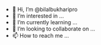- 👋 Hi, I’m @bilalbukharipro
- 👀 I’m interested in ...
- 🌱 I’m currently learning ...
- 💞️ I’m looking to collaborate on ...
- 📫 How to reach me ...

<!---
bilalbukharipro/bilalbukharipro is a ✨ special ✨ repository because its `README.md` (this file) appears on your GitHub profile.
You can click the Preview link to take a look at your changes.
--->

